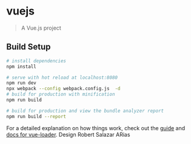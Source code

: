 # vuejs

> A Vue.js project

## Build Setup

``` bash
# install dependencies
npm install

# serve with hot reload at localhost:8080
npm run dev
npx webpack --config webpack.config.js  -d
# build for production with minification
npm run build

# build for production and view the bundle analyzer report
npm run build --report
```

For a detailed explanation on how things work, check out the [guide](http://vuejs-templates.github.io/webpack/) and [docs for vue-loader](http://vuejs.github.io/vue-loader).
 Design 
 Robert Salazar ARias 
 